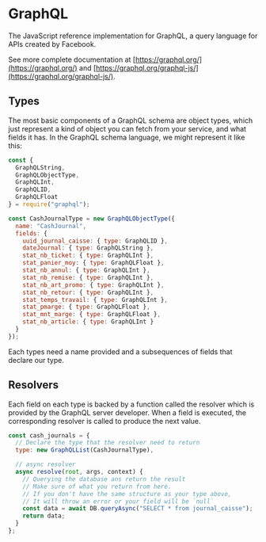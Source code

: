 # GraphQL

The JavaScript reference implementation for GraphQL, a query language for APIs created by Facebook.

See more complete documentation at [https://graphql.org/](https://graphql.org/) and [https://graphql.org/graphql-js/](https://graphql.org/graphql-js/).

## Types

The most basic components of a GraphQL schema are object types, which just represent a kind of object you can fetch from your service, and what fields it has. In the GraphQL schema language, we might represent it like this:

```javascript
const {
  GraphQLString,
  GraphQLObjectType,
  GraphQLInt,
  GraphQLID,
  GraphQLFloat
} = require("graphql");

const CashJournalType = new GraphQLObjectType({
  name: "CashJournal",
  fields: {
    uuid_journal_caisse: { type: GraphQLID },
    dateJournal: { type: GraphQLString },
    stat_nb_ticket: { type: GraphQLInt },
    stat_panier_moy: { type: GraphQLFloat },
    stat_nb_annul: { type: GraphQLInt },
    stat_nb_remise: { type: GraphQLInt },
    stat_nb_art_promo: { type: GraphQLInt },
    stat_nb_retour: { type: GraphQLInt },
    stat_temps_travail: { type: GraphQLInt },
    stat_pmarge: { type: GraphQLFloat },
    stat_mnt_marge: { type: GraphQLFloat },
    stat_nb_article: { type: GraphQLInt }
  }
});
```

Each types need a name provided and a subsequences of fields that declare our type.

## Resolvers

Each field on each type is backed by a function called the resolver which is provided by the GraphQL server developer. When a field is executed, the corresponding resolver is called to produce the next value.

```javascript
const cash_journals = {
  // Declare the type that the resolver need to return
  type: new GraphQLList(CashJournalType),

  // async resolver
  async resolve(root, args, context) {
    // Querying the database ans return the result
    // Make sure of what you return from here.
    // If you don't have the same structure as your type above,
    // It will throw an error or your field will be `null`
    const data = await DB.queryAsync("SELECT * from journal_caisse");
    return data;
  }
};
```
